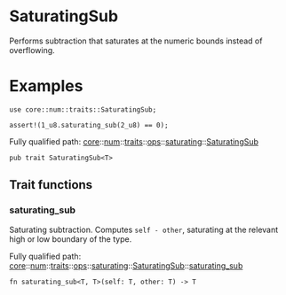 # SaturatingSub

Performs subtraction that saturates at the numeric bounds instead of overflowing.
# Examples

```cairo
use core::num::traits::SaturatingSub;

assert!(1_u8.saturating_sub(2_u8) == 0);
```

Fully qualified path: [core](./core.md)::[num](./core-num.md)::[traits](./core-num-traits.md)::[ops](./core-num-traits-ops.md)::[saturating](./core-num-traits-ops-saturating.md)::[SaturatingSub](./core-num-traits-ops-saturating-SaturatingSub.md)

<pre><code class="language-cairo">pub trait SaturatingSub&lt;T&gt;</code></pre>

## Trait functions

### saturating_sub

Saturating subtraction. Computes `self - other`, saturating at the relevant high or low
boundary of the type.

Fully qualified path: [core](./core.md)::[num](./core-num.md)::[traits](./core-num-traits.md)::[ops](./core-num-traits-ops.md)::[saturating](./core-num-traits-ops-saturating.md)::[SaturatingSub](./core-num-traits-ops-saturating-SaturatingSub.md)::[saturating_sub](./core-num-traits-ops-saturating-SaturatingSub.md#saturating_sub)

<pre><code class="language-cairo">fn saturating_sub&lt;T, T&gt;(self: T, other: T) -&gt; T</code></pre>


